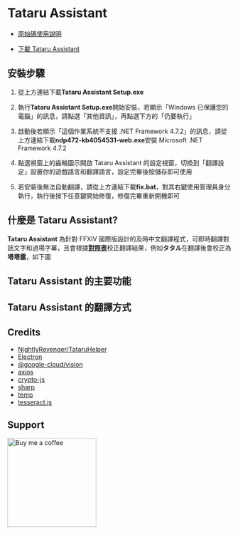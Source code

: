 # Tataru Assistant

- [原始碼使用說明](https://github.com/winw1010/tataru-assistant/blob/main/doc/README_SOURCE.md)

- [下載 Tataru Assistant](https://drive.google.com/drive/folders/14zjoUNzZTKgn2mCiAx6YJ14-fsd8M_I_?usp=drive_link)

## 安裝步驟

1. 從上方連結下載**Tataru Assistant Setup.exe**

2. 執行**Tataru Assistant Setup.exe**開始安裝，若顯示「Windows 已保護您的電腦」的訊息，請點選「其他資訊」，再點選下方的「仍要執行」

3. 啟動後若顯示「這個作業系統不支援 .NET Framework 4.7.2」的訊息，請從上方連結下載**ndp472-kb4054531-web.exe**安裝 Microsoft .NET Framework 4.7.2

4. 點選視窗上的齒輪圖示開啟 Tataru Assistant 的設定視窗，切換到「翻譯設定」設置你的遊戲語言和翻譯語言，設定完畢後按儲存即可使用

5. 若安裝後無法自動翻譯，請從上方連結下載**fix.bat**，對其右鍵使用管理員身分執行，執行後按下任意鍵開始修復，修復完畢重新開機即可

## 什麼是 Tataru Assistant?

**Tataru Assistant** 為針對 FFXIV 國際版設計的及時中文翻譯程式，可即時翻譯對話文字和過場字幕，且會根據[**對照表**](https://github.com/winw1010/tataru-assistant-text)校正翻譯結果，例如**タタル**在翻譯後會校正為**塔塔露**，如下圖

## Tataru Assistant 的主要功能

## Tataru Assistant 的翻譯方式

## Credits

- [NightlyRevenger/TataruHelper](https://github.com/NightlyRevenger/TataruHelper)
- [Electron](https://www.electronjs.org/)
- [@google-cloud/vision](https://github.com/googleapis/nodejs-vision)
- [axios](https://github.com/axios/axios)
- [crypto-js](https://github.com/brix/crypto-js)
- [sharp](https://github.com/lovell/sharp)
- [temp](https://github.com/bruce/node-temp)
- [tesseract.js](https://github.com/naptha/tesseract.js#tesseractjs)

## Support

[<img src="https://github.com/winw1010/tataru-helper-node-v2/blob/main/src/html/img/bmc/bmc-button.png" alt="Buy me a coffee" width="200"/>](https://www.buymeacoffee.com/winw1010)
